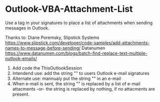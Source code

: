 # Outlook-VBA-Attachment-List
Use a tag in your signatures to place a list of attachments when sending messages in Outlook.

Thanks to:
  Diane Poremsky, Slipstick Systems
    https://www.slipstick.com/developer/code-samples/add-attachments-names-to-message-before-sending/
  Datanumen
    https://www.datanumen.com/blogs/batch-find-replace-text-multiple-outlook-emails/

1. Add code the ThisOutlookSession 
2. Intendend use: add the string "<attachment list>" to users Outlook e-mail signatures
3. Alternate use: mannualy put the string "<attachment list>" in an e-mail
4. When e-mail is sent, the string "<attachment list>" is replaced by a list of e-mail attacments 
   -or- 
   the string is replaced by nothing, if no attacments are present.

